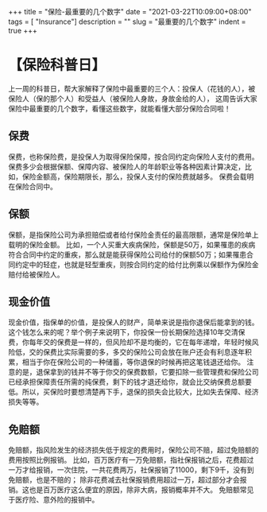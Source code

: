 +++
title = "保险-最重要的几个数字"
date = "2021-03-22T10:09:00+08:00"
tags = [ "Insurance"]
description = ""
slug = "最重要的几个数字"
indent = true
+++

# 【保险科普日】
上一周的科普日，帮大家解释了保险中最重要的三个人：投保人（花钱的人），被保险人（保的那个人）和受益人（被保险人身故，身故金给的人）， 这周告诉大家保险中最重要的几个数字，看懂这些数字，就能看懂大部分保险合同啦！

## 保费

保费，也称保险费，是投保人为取得保险保障，按合同约定向保险人支付的费用。 保费多少会根据保额、保障内容、被保险人的年龄职业等各种因素计算决定，比如，保险金额高，保险期限长，那么，投保人支付的保险费就越多。 保费会载明在保险合同中。

## 保额

保额，是指保险公司为承担赔偿或者给付保险金责任的最高限额，通常是保险单上载明的保险金额。 比如，一个人买重大疾病保险，保额是50万，如果罹患的疾病符合合同中约定的重疾，那么就是能获得保险公司给付的保额50万；如果罹患合同约定中的轻症，也就是轻型重疾，则按合同约定的给付比例乘以保额作为保险金赔付给被保险人。

## 现金价值

现金价值，指保单的价值，是投保人的财产，简单来说是指你退保后能拿到的钱。 这个钱怎么来的呢？举个例子来说明下，你投保一份长期保险选择10年交清保费，你每年交的保费是一样的，但风险却不是均衡的，它在每年递增，年轻时候风险低，交的保费比实际需要的多，多交的保险公司会放在账户还会有利息逐年积累，相当于你在保险公司的一种储蓄，等你退保的时候再把这笔钱退还给你。 注意的是，退保拿到的钱并不等于你交的保费数额，它要扣除一些管理费和保险公司已经承担保障责任所需的纯保费，剩下的钱才退还给你，就会比交纳保费总额要低。所以，买保险时要想清楚再下手，退保的损失会比较大，比如失去保障、经济损失等等。 

## 免赔额

免赔额，指风险发生的经济损失低于规定的费用时，保险公司不赔，超过免赔额的费用按照比例报销。 比如，百万医疗有一万免赔额，指社保报销之后，花费超过一万才给报销，一次住院，一共花费两万，社保报销了11000，剩下9千，没有到免赔额，也是不赔的； 除非花费减去社保报销费用超过一万，超过部分才会报销。这也是百万医疗这么便宜的原因，除非大病，报销概率并不大。 免赔额常见于医疗险、意外险的报销中。 


